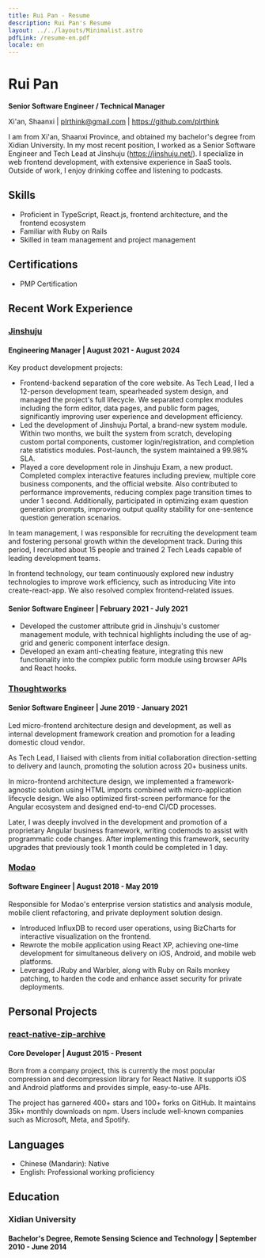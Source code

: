 ```yaml
---
title: Rui Pan - Resume
description: Rui Pan's Resume
layout: ../../layouts/Minimalist.astro
pdfLink: /resume-en.pdf
locale: en
---
```


# Rui Pan

**Senior Software Engineer / Technical Manager**

Xi'an, Shaanxi | <plrthink@gmail.com> | <https://github.com/plrthink>

I am from Xi'an, Shaanxi Province, and obtained my bachelor's degree from Xidian University. In my most recent position, I worked as a Senior Software Engineer and Tech Lead at Jinshuju (<https://jinshuju.net/>). I specialize in web frontend development, with extensive experience in SaaS tools. Outside of work, I enjoy drinking coffee and listening to podcasts.

## Skills
- Proficient in TypeScript, React.js, frontend architecture, and the frontend ecosystem
- Familiar with Ruby on Rails
- Skilled in team management and project management

## Certifications
- PMP Certification

## Recent Work Experience

### [Jinshuju](https://jinshuju.net/)

#### Engineering Manager | August 2021 - August 2024

Key product development projects:

- Frontend-backend separation of the core website. As Tech Lead, I led a 12-person development team, spearheaded system design, and managed the project's full lifecycle. We separated complex modules including the form editor, data pages, and public form pages, significantly improving user experience and development efficiency.
- Led the development of Jinshuju Portal, a brand-new system module. Within two months, we built the system from scratch, developing custom portal components, customer login/registration, and completion rate statistics modules. Post-launch, the system maintained a 99.98% SLA.
- Played a core development role in Jinshuju Exam, a new product. Completed complex interactive features including preview, multiple core business components, and the official website. Also contributed to performance improvements, reducing complex page transition times to under 1 second. Additionally, participated in optimizing exam question generation prompts, improving output quality stability for one-sentence question generation scenarios.

In team management, I was responsible for recruiting the development team and fostering personal growth within the development track. During this period, I recruited about 15 people and trained 2 Tech Leads capable of leading development teams.

In frontend technology, our team continuously explored new industry technologies to improve work efficiency, such as introducing Vite into create-react-app. We also resolved complex frontend-related issues.

#### Senior Software Engineer | February 2021 - July 2021

- Developed the customer attribute grid in Jinshuju's customer management module, with technical highlights including the use of ag-grid and generic component interface design.
- Developed an exam anti-cheating feature, integrating this new functionality into the complex public form module using browser APIs and React hooks.

### [Thoughtworks](https://thoughtworks.com/)

#### Senior Software Engineer | June 2019 - January 2021

Led micro-frontend architecture design and development, as well as internal development framework creation and promotion for a leading domestic cloud vendor.

As Tech Lead, I liaised with clients from initial collaboration direction-setting to delivery and launch, promoting the solution across 20+ business units.

In micro-frontend architecture design, we implemented a framework-agnostic solution using HTML imports combined with micro-application lifecycle design. We also optimized first-screen performance for the Angular ecosystem and designed end-to-end CI/CD processes.

Later, I was deeply involved in the development and promotion of a proprietary Angular business framework, writing codemods to assist with programmatic code changes. After implementing this framework, security upgrades that previously took 1 month could be completed in 1 day.

### [Modao](https://modao.cc/)

#### Software Engineer | August 2018 - May 2019

Responsible for Modao's enterprise version statistics and analysis module, mobile client refactoring, and private deployment solution design.

- Introduced InfluxDB to record user operations, using BizCharts for interactive visualization on the frontend.
- Rewrote the mobile application using React XP, achieving one-time development for simultaneous delivery on iOS, Android, and mobile web platforms.
- Leveraged JRuby and Warbler, along with Ruby on Rails monkey patching, to harden the code and enhance asset security for private deployments.

## Personal Projects

### [react-native-zip-archive](https://github.com/mockingbot/react-native-zip-archive)

#### Core Developer | August 2015 - Present

Born from a company project, this is currently the most popular compression and decompression library for React Native. It supports iOS and Android platforms and provides simple, easy-to-use APIs.

The project has garnered 400+ stars and 100+ forks on GitHub. It maintains 35k+ monthly downloads on npm. Users include well-known companies such as Microsoft, Meta, and Spotify.

## Languages

- Chinese (Mandarin): Native
- English: Professional working proficiency

## Education

### Xidian University

#### Bachelor's Degree, Remote Sensing Science and Technology | September 2010 - June 2014
